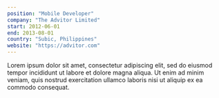 ```yaml
---
position: "Mobile Developer"
company: "The Advitor Limited"
start: 2012-06-01
end: 2013-08-01
country: "Subic, Philippines"
website: "https://advitor.com"
---
```


Lorem ipsum dolor sit amet, consectetur adipiscing elit, sed do eiusmod tempor incididunt ut labore et dolore magna aliqua. Ut enim ad minim veniam, quis nostrud exercitation ullamco laboris nisi ut aliquip ex ea commodo consequat.